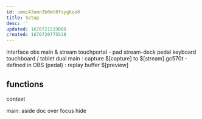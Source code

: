 ```yaml
---
id: ummi43amn3b0mt8fsygkqo8
title: Setup
desc: ''
updated: 1676721533088
created: 1676720775528
---
```


interface
  obs main & stream
  touchportal - pad
  stream-deck pedal
  keyboard
  touchboard / tablet
dual
  main
    : capture $[capture] to $[stream].gc570t
      - defined in OBS (pedal)
    : replay buffer $[preview]

## functions
context

main:
  aside
  doc
  over
  focus
  hide